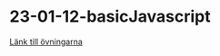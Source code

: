 # 23-01-12-basicJavascript


[Länk till övningarna](https://developer.mozilla.org/en-US/docs/Learn/Getting_started_with_the_web/JavaScript_basics)